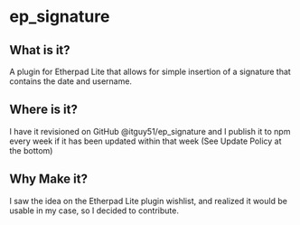 ep_signature
============

What is it?
-----------
A plugin for Etherpad Lite that allows for simple insertion of a signature that contains the date and username.

Where is it?
------------
I have it revisioned on GitHub @itguy51/ep_signature and I publish it to npm every week if it has been updated within that week (See Update Policy at the bottom)

Why Make it?
------------
I saw the idea on the Etherpad Lite plugin wishlist, and realized it would be usable in my case, so I decided to contribute.
